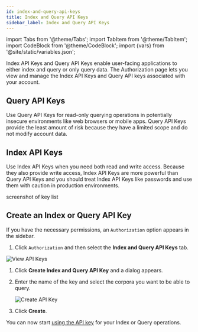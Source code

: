 ```yaml
---
id: index-and-query-api-keys
title: Index and Query API Keys
sidebar_label: Index and Query API Keys
---
```


import Tabs from '@theme/Tabs';
import TabItem from '@theme/TabItem';
import CodeBlock from '@theme/CodeBlock';
import {vars} from '@site/static/variables.json';

Index API Keys and Query API Keys enable user-facing applications to either 
index and query or only query data. The Authorization page lets you view and 
manage the Index API Keys and Query API keys associated with your account.

## Query API Keys

Use Query API Keys for read-only querying operations in potentially insecure 
environments like web browsers or mobile apps. Query API Keys provide the 
least amount of risk because they have a limited scope and do not modify 
account data.

## Index API Keys

Use Index API Keys when you need both read and write access. Because they also 
provide write access, Index API Keys are more powerful than Query API Keys 
and you should treat Index API Keys like passwords and use them with caution 
in production environments.

screenshot of key list

## Create an Index or Query API Key

If you have the necessary permissions, an `Authorization` option appears in 
the sidebar.

1. Click `Authorization` and then select the **Index and Query API Keys** tab.

  ![View API Keys](/img/view_api_keys.png)
1. Click **Create Index and Query API Key** and a dialog appears.
2. Enter the name of the key and select the corpora you want to be 
   able to query.

   ![Create API Key](/img/create_api_key.png)

3. Click **Create**.

You can now start [using the API key](/docs/learn/authentication/api-key-management#use-an-api-key) 
for your Index or Query operations.